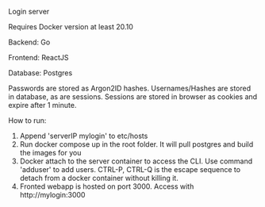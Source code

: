 Login server

Requires Docker version at least 20.10

Backend:    Go

Frontend:   ReactJS

Database:   Postgres


Passwords are stored as Argon2ID hashes. Usernames/Hashes are stored in database, as are sessions. Sessions are stored in browser as cookies and expire after 1 minute.

How to run:

1.  Append 'serverIP mylogin' to etc/hosts
2.  Run docker compose up in the root folder. It will pull postgres and build the images for you
3.  Docker attach to the server container to access the CLI. Use command 'adduser' to add users. CTRL-P, CTRL-Q is the escape sequence to detach from a docker container without killing it.
4.  Fronted webapp is hosted on port 3000. Access with http://mylogin:3000